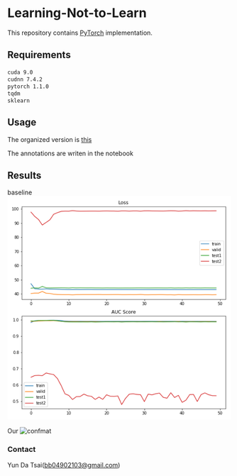# Learning-Not-to-Learn
This repository contains [PyTorch](https://pytorch.org) implementation.



## Requirements
```
cuda 9.0
cudnn 7.4.2
pytorch 1.1.0
tqdm
sklearn
```

## Usage
The organized version is [this]()

The annotations are writen in the notebook


## Results

baseline
![confmat](https://github.com/j40903272/learning-not-to-learn/blob/master/output/baseline_0.67.png)

Our
![confmat](adv_max_corr.png)

### Contact
Yun Da Tsai(bb04902103@gmail.com)

